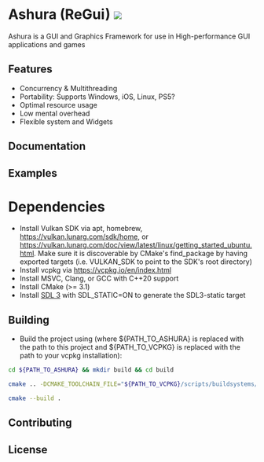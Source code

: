 # Ashura (ReGui) <img src="https://github.com/lamarrr/ashura/actions/workflows/msvc-windows-x64.yml/badge.svg">
Ashura is a GUI and Graphics Framework for use in High-performance GUI applications and games

## Features
- Concurrency & Multithreading
- Portability: Supports Windows, iOS, Linux, PS5? 
- Optimal resource usage
- Low mental overhead
- Flexible system and Widgets

## Documentation

## Examples

# Dependencies
- Install Vulkan SDK via apt, homebrew, https://vulkan.lunarg.com/sdk/home, or https://vulkan.lunarg.com/doc/view/latest/linux/getting_started_ubuntu.html. Make sure it is discoverable by CMake's find_package by having exported targets (i.e. VULKAN_SDK to point to the SDK's root directory)
- Install vcpkg via https://vcpkg.io/en/index.html
- Install MSVC, Clang, or GCC with C++20 support
- Install CMake (>= 3.1)
- Install [SDL 3](https://github.com/libsdl-org/SDL) with SDL_STATIC=ON to generate the SDL3-static target

## Building
- Build the project using (where ${PATH_TO_ASHURA} is replaced with the path to this project and ${PATH_TO_VCPKG} is replaced with the path to your vcpkg installation): 
```bash
cd ${PATH_TO_ASHURA} && mkdir build && cd build
```

```bash
cmake .. -DCMAKE_TOOLCHAIN_FILE="${PATH_TO_VCPKG}/scripts/buildsystems/vcpkg.cmake"
```

```bash
cmake --build .
```

## Contributing

## License
